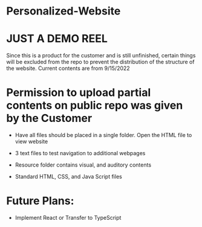 # Personalized-Website

# JUST A DEMO REEL

Since this is a product for the customer and is still unfinished,
certain things will be excluded from the repo to prevent the distribution of the structure of the website.
Current contents are from 9/15/2022

# Permission to upload partial contents on public repo was given by the Customer

- Have all files should be placed in a single folder. Open the HTML file to view website

- 3 text files to test navigation to additional webpages

- Resource folder contains visual, and auditory contents

- Standard HTML, CSS, and Java Script files

# Future Plans:

- Implement React or Transfer to TypeScript 


